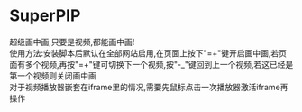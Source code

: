 # SuperPIP
超级画中画,只要是视频,都能画中画!  
使用方法:安装脚本后默认在全部网站启用,在页面上按下"=+"键开启画中画,若页面有多个视频,再按"=+"键可切换下一个视频,按"-_"键回到上一个视频,若这已经是第一个视频则关闭画中画  
对于视频播放器嵌套在iframe里的情况,需要先鼠标点击一次播放器激活iframe再操作  

